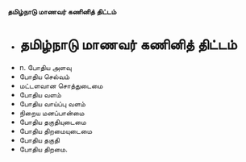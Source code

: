 **தமிழ்நாடு மாணவர் கணினித் திட்டம்**
- # தமிழ்நாடு மாணவர் கணினித் திட்டம்
- n. போதிய அளவு
- போதிய செல்வம்
- மட்டளவான சொத்துடைமை
- போதிய வளம்
- போதிய வாய்ப்பு வளம்
- நிறைய மனப்பான்மை
- போதிய தகுதியுடைமை
- போதிய திறமையுடைமை
- போதிய தகுதி
- போதிய திறமை.


